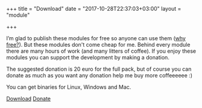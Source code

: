 +++
title = "Download"
date = "2017-10-28T22:37:03+03:00"
layout = "module"

+++


I’m glad to publish these modules for free so anyone can use them ([why free?](/about)). But these modules don't come cheap for me. Behind every module there are many hours of work (and many litters of coffee). If you enjoy these modules you can support the development by making a donation.

The suggested donation is 20 euro for the full pack, but of course you can donate as much as you want any donation help me buy more coffeeeeee :)

You can get binaries for Linux, Windows and Mac.

<a href="https://github.com/modlfo/VultModules/releases" class="btn btn-info" role="button">Download</a>
<a href="https://www.paypal.com/cgi-bin/webscr?cmd=_s-xclick&hosted_button_id=RRMY2QPYEZT2S" class="btn btn-info" role="button">Donate</a>